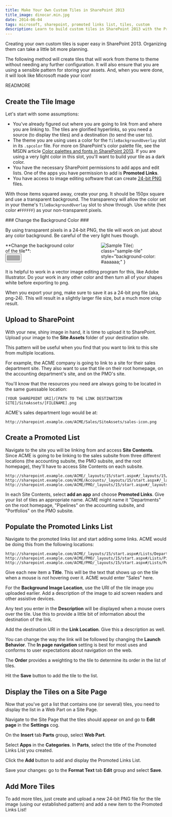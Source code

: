 ```yaml
---
title: Make Your Own Custom Tiles in SharePoint 2013
title_image: dinocar.min.jpg
date: 2014-06-04
tags: microsoft, sharepoint, promoted links list, tiles, custom
description: Learn to build custom tiles in SharePoint 2013 with the Promoted Links list.
---
```


Creating your own custom tiles is super easy in SharePoint 2013. Organizing 
them can take a little bit more planning.

The following method will create tiles that will work from theme to theme 
without needing any further configuration. It will also ensure that you are 
using a sensible pattern for storing your assets. And, when you were done, it 
will look like Microsoft made your icon!

READMORE

<script>
  function changeBackground(colorValue){ 
    d3.selectAll("img.sample-tile")
        .style("background-color",  colorValue);
  }
</script>

## Create the Tile Image

Let's start with some assumptions:

- You've already figured out where you are going to link from and where you 
  are linking to. The tiles are glorified hyperlinks, so you need a source 
  (to display the tiles) and a destination (to send the user to).
- The theme you are using uses a color for the `TileBackgroundOverlay` slot in
  its `.spcolor` file. For more on SharePoint's color palette file, see the 
  MSDN article [Color palettes and fonts in SharePoint 2013][1]. If you are 
  using a very light color in this slot, you'll want to build your tile as a
  dark color.
- You have the necessary SharePoint permissions to add apps and edit lists. One 
  of the apps you have permission to add is **Promoted Links**.
- You have access to image editing software that can create [24-bit PNG][2] files.

With those items squared away, create your png. It should be 150px square and 
use a transparent background. The transparency will allow the color set in 
your theme's `TileBackgroundOverlay` slot to show through. Use white (hex color 
`#FFFFFF`) as your non-transparent pixels. 

<aside markdown="1">
### Change the Background Color ###

By using transparent pixels in a 24-bit PNG, the tile will work on just about 
any color background. Be careful of the very light hues though.

<form style="float: left; margin-bottom: 1em;">
  <label for="bgcolor" accesskey="c" markdown="1" style="float:left; max-width:75%;">**Change the background color of the tile**:</label>
  <input type="color" name="bgcolor" id="bgcolor" value="#aaaaaa" style="float: left; clear: both" oninput="changeBackground(bgcolor.value)">
</form>

![Sample Tile](/images/services.png){: class="sample-tile" style="background-color: #aaaaaa;" }

</aside>

It is helpful to work in a vector image editing program for this, like Adobe
Illustrator. Do your work in any other color and then turn all of your shapes 
white before exporting to png.

When you export your png, make sure to save it as a 24-bit png file (aka, png-24).
This will result in a slightly larger file size, but a much more crisp result.

## Upload to SharePoint

With your new, shiny image in hand, it is time to upload it to SharePoint. 
Upload your image to the **Site Assets** folder of your destination site.

This pattern will be useful when you find that you want to link to this site 
from multiple locations. 

For example, the ACME company is going to link to a site for their sales 
department site. They also want to use that tile on their root homepage, on the 
accounting department's site, and on the PMO's site.

You'll know that the resources you need are always going to be located in the 
same guessable location: 

~~~url
[YOUR SHAREPOINT URI]/[PATH TO THE LINK DESTINATION SITE]/SiteAssets/[FILENAME].png
~~~

ACME's sales department logo would be at: 

~~~url
http://sharepoint.example.com/ACME/Sales/SiteAssets/sales-icon.png
~~~

## Create a Promoted List

Navigate to the site you will be linking from and access **Site Contents**. 
Since ACME is going to be linking to the sales subsite from three different 
locations (the accounting subsite, the PMO subsite, and the root homepage), 
they'll have to access Site Contents on each subsite.

~~~url
http://sharepoint.example.com/ACME/_layouts/15/start.aspx#/_layouts/15/viewlsts.aspx
http://sharepoint.example.com/ACME/Accounts/_layouts/15/start.aspx#/_layouts/15/viewlsts.aspx
http://sharepoint.example.com/ACME/PMO/_layouts/15/start.aspx#/_layouts/15/viewlsts.aspx
~~~

In each Site Contents, select **add an app** and choose **Promoted Links**. 
Give your list of tiles an appropriate name. ACME might name it "Departments" 
on the root homepage, "Pipelines" on the accounting subsite, and "Portfolios" 
on the PMO subsite.

## Populate the Promoted Links List

Navigate to the promoted links list and start adding some links. ACME would be 
doing this from the following locations:

~~~url
http://sharepoint.example.com/ACME/_layouts/15/start.aspx#/Lists/Departments/allitems.aspx
http://sharepoint.example.com/ACME/PMO/_layouts/15/start.aspx#/Lists/Pipelines/allitems.aspx
http://sharepoint.example.com/ACME/PMO/_layouts/15/start.aspx#/Lists/Portfolios/allitems.aspx
~~~

Give each new item a **Title**. This will be the text that shows up on the tile
when a mouse is _not_ hovering over it. ACME would enter "Sales" here.

For the **Background Image Location**, use the URI of the tile image you uploaded
earlier. Add a description of the image to aid screen readers and other 
assistive devices.

Any text you enter in the **Description** will be displayed when a mouse overs 
over the tile. Use this to provide a little bit of information about the 
destination of the link.

Add the destination URI in the **Link Location**. Give this a description as well.

You can change the way the link will be followed by changing the **Launch Behavior**.
The **In page navigation** setting is best for most uses and conforms to user 
expectations about navigation on the web.

The **Order** provides a weighting to the tile to determine its order in the 
list of tiles.

Hit the **Save** button to add the tile to the list.

## Display the Tiles on a Site Page

Now that you've got a list that contains one (or several) tiles, you need to 
display the list in a Web Part on a Site Page. 

Navigate to the Site Page that the tiles should appear on and go to **Edit page**
in the **Settings** cog.

On the **Insert** tab **Parts** group, select **Web Part**.

Select **Apps** in the **Categories**. In **Parts**, select the title of the 
Promoted Links List you created.

Click the **Add** button to add and display the Promoted Links List.

Save your changes: go to the **Format Text** tab **Edit** group and select 
**Save**.

## Add More Tiles

To add more tiles, just create and upload a new 24-bit PNG file for the tile 
image (using our established pattern) and add a new item to the Promoted 
Links List!

[1]: http://msdn.microsoft.com/en-us/library/office/jj945889(v=office.15).aspx
[2]: http://www.libpng.org/pub/png/pngfaq.html#png8-png24
